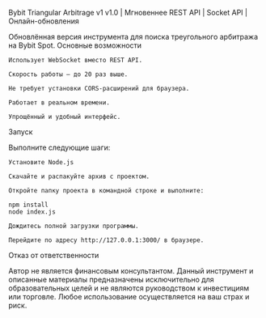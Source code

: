 Bybit Triangular Arbitrage v1
v1.0 | Мгновеннее REST API | Socket API | Онлайн-обновления

Обновлённая версия инструмента для поиска треугольного арбитража на Bybit Spot.
Основные возможности

    Использует WebSocket вместо REST API.

    Скорость работы — до 20 раз выше.

    Не требует установки CORS-расширений для браузера.

    Работает в реальном времени.

    Упрощённый и удобный интерфейс.

Запуск

Выполните следующие шаги:

    Установите Node.js

    Скачайте и распакуйте архив с проектом.

    Откройте папку проекта в командной строке и выполните:

    npm install
    node index.js

    Дождитесь полной загрузки программы.

    Перейдите по адресу http://127.0.0.1:3000/ в браузере.

Отказ от ответственности

Автор не является финансовым консультантом. Данный инструмент и описанные материалы предназначены исключительно для образовательных целей и не являются руководством к инвестициям или торговле. Любое использование осуществляется на ваш страх и риск.
